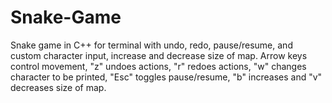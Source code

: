 # Snake-Game
Snake game in C++ for terminal with undo, redo, pause/resume, and custom character input, increase and decrease size of map. Arrow keys control movement, "z" undoes actions, "r" redoes actions, "w" changes character to be printed, "Esc" toggles pause/resume,  "b" increases and "v" decreases size of map.
